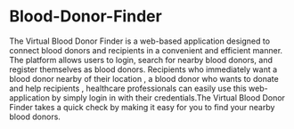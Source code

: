 # Blood-Donor-Finder
The Virtual Blood Donor Finder is a web-based application designed to connect blood donors and recipients in a convenient and efficient manner. The platform allows users to login, search for nearby blood donors, and register themselves as blood donors. Recipients who immediately want a blood donor nearby of their location , a blood donor who wants to donate and help recipients , healthcare professionals can easily use this web-application by simply login in with their credentials.The Virtual Blood Donor Finder takes a quick check by making it  easy for you to find your nearby blood donors.​

